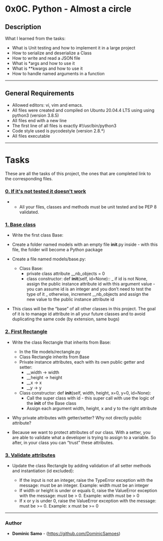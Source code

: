 # 0x0C. Python - Almost a circle

## Description

What I learned from the tasks:

* What is Unit testing and how to implement it in a large project
* How to serialize and deserialize a Class
* How to write and read a JSON file
* What is *args and how to use it
* What is **kwargs and how to use it
* How to handle named arguments in a function

---

## General Requirements
* Allowed editors: vi, vim and emacs.
* All files were created and compiled on Ubuntu 20.04.4 LTS using using python3 (version 3.8.5)
* All files end with a new line
* The first line of all files is exactly #!/usr/bin/python3
* Code style used is pycodestyle (version 2.8.*)
* All files executable

---

# Tasks

These are all the tasks of this project, the ones that are completed link to the corresponding files.

### [0. If it's not tested it doesn't work](./tests/)
* 
  - All your files, classes and methods must be unit tested and be PEP 8 validated.

### [1. Base class](./models/base.py)
* Write the first class Base:

* Create a folder named models with an empty file __init__.py inside - with this file, the folder will become a Python package

* Create a file named models/base.py:

	- Class Base:
		+ private class attribute __nb_objects = 0
		+ class constructor: def __init__(self, id=None)::
			_ if id is not None, assign the public instance attribute id with this argument value - you can assume id is an integer and you don’t need to test the type of it
			_ otherwise, increment __nb_objects and assign the new value to the public instance attribute id
* This class will be the “base” of all other classes in this project. The goal of it is to manage id attribute in all your future classes and to avoid duplicating the same code (by extension, same bugs)


### [2. First Rectangle](./models/rectangle.py)
* Write the class Rectangle that inherits from Base:

	- In the file models/rectangle.py
	- Class Rectangle inherits from Base
	- Private instance attributes, each with its own public getter and setter:
		+ __width -> width
		+ __height -> height
		+ __x -> x
		+ __y -> y
	- Class constructor: def __init__(self, width, height, x=0, y=0, id=None):
		+ Call the super class with id - this super call with use the logic of the __init__ of the Base class
		+ Assign each argument width, height, x and y to the right attribute
* Why private attributes with getter/setter? Why not directly public attribute?

* Because we want to protect attributes of our class. With a setter, you are able to validate what a developer is trying to assign to a variable. So after, in your class you can “trust” these attributes.


### [3. Validate attributes](./models/rectangle.py)
* Update the class Rectangle by adding validation of all setter methods and instantiation (id excluded):

	- If the input is not an integer, raise the TypeError exception with the message: <name of the attribute> must be an integer. Example: width must be an integer
	- If width or height is under or equals 0, raise the ValueError exception with the message: <name of the attribute> must be > 0. Example: width must be > 0
	- If x or y is under 0, raise the ValueError exception with the message: <name of the attribute> must be >= 0. Example: x must be >= 0



---

### Author
* **Dominic Samo** - (https://github.com/DominicSamoes)
